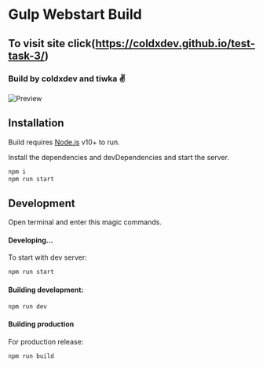 # Gulp Webstart Build
## To visit site click(https://coldxdev.github.io/test-task-3/)
### Build by **coldxdev** and **tiwka** ✌️

![Preview](https://i.ibb.co/G06XpbD/Gulp-preview.jpg)

## Installation

Build requires [Node.js](https://nodejs.org/) v10+ to run.

Install the dependencies and devDependencies and start the server.

```sh
npm i
npm run start
```

## Development

Open terminal and enter this magic commands.


#### Developing...

To start with dev server:

```sh
npm run start
```

#### Building development:

```sh
npm run dev
```


#### Building production

For production release:

```sh
npm run build
```
